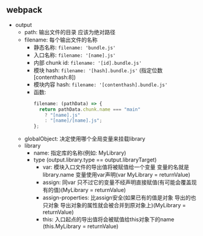 ## webpack

- output
  - path: 输出文件的目录 应该为绝对路径
  - filename: 每个输出文件的名称
    - 静态名称: `filename: 'bundle.js'`
    - 入口名称: `filename: '[name].js'`
    - 内部 chunk id: `filename: '[id].bundle.js'`
    - 模块 hash: `filename: '[hash].bundle.js'` (指定位数 [contenthash:8])
    - 模块内容 hash: `filename: '[contenthash].bundle.js'`
    - 函数:
      ```javascript
      filename: (pathData) => {
        return pathData.chunk.name === "main"
          ? "[name].js"
          : "[name]/[name].js";
      };
      ```
  - globalObject: 决定使用哪个全局变量来挂载library
  - library
    - name: 指定库的名称(例如: MyLibrary)
    - type (output.library.type == output.libraryTarget)
      - var: 模块入口文件的导出值将被赋值给一个变量 变量的名就是 library.name 变量使用var声明(var MyLibrary = returnValue)
      - assign: 同var 只不过它的变量不经声明直接赋值(有可能会覆盖现有的值)(MyLibrary = returnValue)
      - assign-properties: 比assign安全(如果已有的值是对象 导出的也只对象 导出对象的属性就会被合并到原对象上)(MyLibrary = returnValue)
      - this: 入口起点的导出值将会被赋值给this对象下的name (this.MyLibrary = returnValue)
